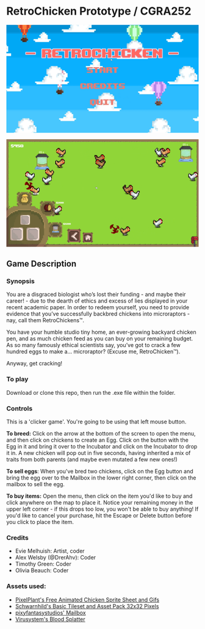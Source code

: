 
# RetroChicken Prototype / CGRA252

![A brightly colored and friendly-looking pixel art main menu, depicting multi-colored air balloons and a bright blue sky with clouds. The title reads 'RETROCHICKEN', and there are three options: 'Start', 'Credits', and 'Quit'.](GameplayScreenshot2.png)

![A brightly colored pixel game with many very odd chickens wandering a grassy pen. There are incubators present, and a mailbox in the lower right corner. Two chickens have been reduced to giblets by their fellow chickens.](GameplayScreenshot.png)

## Game Description
### Synopsis
You are a disgraced biologist who’s lost their funding - and maybe their career! - due to the dearth of ethics and excess of lies displayed in your recent academic paper. In order to redeem yourself, you need to provide evidence that you’ve successfully backbred chickens into microraptors - nay, call them RetroChickens™. 

You have your humble studio tiny home, an ever-growing backyard chicken pen, and as much chicken feed as you can buy on your remaining budget. As so many famously ethical scientists say, you’ve got to crack a few hundred eggs to make a… microraptor? (Excuse me, RetroChicken™). 

Anyway, get cracking!

### To play
Download or clone this repo, then run the .exe file within the folder.

### Controls

This is a 'clicker game'. You're going to be using that left mouse button.

**To breed:** Click on the arrow at the bottom of the screen to open the menu, and then click on chickens to create an Egg. Click on the button with the Egg in it and bring it over to the Incubator and click on the Incubator to drop it in. A new chicken will pop out in five seconds, having inherited a mix of traits from both parents (and maybe even mutated a few new ones!)

**To sell eggs**: When you've bred two chickens, click on the Egg button and bring the egg over to the Mailbox in the lower right corner, then click on the mailbox to sell the egg. 

**To buy items:** Open the menu, then click on the item you'd like to buy and click anywhere on the map to place it. Notice your remaining money in the upper left corner - if this drops too low, you won't be able to buy anything! If you'd like to cancel your purchase, hit the Escape or Delete button before you click to place the item.

### Credits
- Evie Melhuish: Artist, coder 
- Alex Welsby (@DrerAhv): Coder
- Timothy Green: Coder
- Olivia Beauch: Coder


### Assets used:
- [PixelPlant's Free Animated Chicken Sprite Sheet and Gifs](https://pixelplant.itch.io/chicken-sprite-sheet)
- [Schwarnhild's Basic Tileset and Asset Pack 32x32 Pixels](https://schwarnhild.itch.io/basic-tileset-and-asset-pack-32x32-pixels?download)
- [pixyfantasystudios' Mailbox](https://pixyfantasystudios.itch.io/mailbox) 
- [Virusystem's Blood Splatter](https://virusystem.itch.io/blood-explosion)
